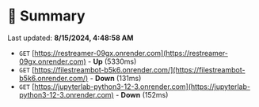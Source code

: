 # 📖 Summary
Last updated: **8/15/2024, 4:48:58 AM**

- `GET` [https://restreamer-09gx.onrender.com](https://restreamer-09gx.onrender.com) - **Up** (5330ms)
- `GET` [https://filestreambot-b5k6.onrender.com/](https://filestreambot-b5k6.onrender.com/) - **Down** (131ms)
- `GET` [https://jupyterlab-python3-12-3.onrender.com](https://jupyterlab-python3-12-3.onrender.com) - **Down** (152ms)
